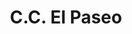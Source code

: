 ---
title: "C.C. El Paseo"
url: /ciudad-guayana-puerto-ordaz/c-c-el-paseo/
shop: centro comercial
---